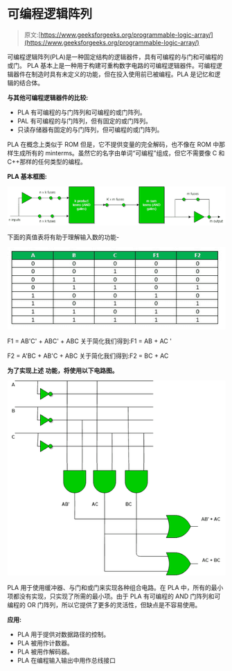 # 可编程逻辑阵列

> 原文:[https://www.geeksforgeeks.org/programmable-logic-array/](https://www.geeksforgeeks.org/programmable-logic-array/)

可编程逻辑阵列(PLA)是一种固定结构的逻辑器件，具有可编程的与门和可编程的或门。
PLA 基本上是一种用于构建可重构数字电路的可编程逻辑器件。可编程逻辑器件在制造时具有未定义的功能，但在投入使用前已被编程。PLA 是记忆和逻辑的结合体。

**与其他可编程逻辑器件的比较:**

*   PLA 有可编程的与门阵列和可编程的或门阵列。
*   PAL 有可编程的与门阵列，但有固定的或门阵列。
*   只读存储器有固定的与门阵列，但可编程的或门阵列。

PLA 在概念上类似于 ROM 但是，它不提供变量的完全解码，也不像在 ROM 中那样生成所有的 minterms。虽然它的名字由单词“可编程”组成，但它不需要像 C 和 C++那样的任何类型的编程。

**PLA 基本框图:**

![](img/c5f0197e024883545ac42ddc9055c747.png)

下面的真值表将有助于理解输入数的功能-

![](img/4d3117f7e9579d1ce44f86310332468f.png)

F1 = AB'C' + ABC' + ABC
关于简化我们得到:F1 = AB + AC '

F2 = A'BC + AB'C + ABC
关于简化我们得到:F2 = BC + AC

**为了实现上述** **功能，将使用以下电路图。**

![](img/b4b6383a977beb909e85928bdc2647c5.png)

PLA 用于使用缓冲器、与门和或门来实现各种组合电路。在 PLA 中，所有的最小项都没有实现，只实现了所需的最小项。由于 PLA 有可编程的 AND 门阵列和可编程的 OR 门阵列，所以它提供了更多的灵活性，但缺点是不容易使用。

**应用:**

*   PLA 用于提供对数据路径的控制。
*   PLA 被用作计数器。
*   PLA 被用作解码器。
*   PLA 在编程输入输出中用作总线接口